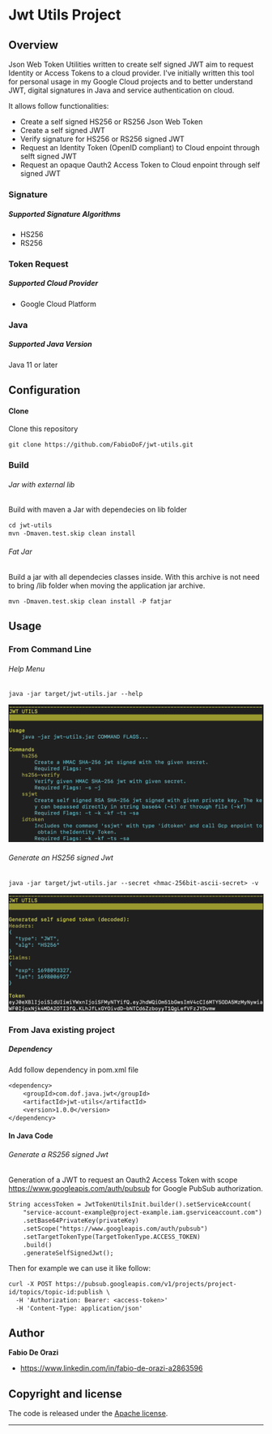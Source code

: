 # Jwt Utils Project
## Overview
Json Web Token Utilities written to create self signed JWT aim to request Identity or Access Tokens to a cloud provider. I've initially written this tool for personal usage in my Google Cloud projects and to better understand JWT, digital signatures in Java and service authentication on cloud.

It allows follow functionalities:

* Create a self signed HS256 or RS256 Json Web Token
* Create a self signed JWT
* Verify signature for HS256 or RS256 signed JWT
* Request an Identity Token (OpenID compliant) to Cloud enpoint through selft signed JWT
* Request an opaque Oauth2 Access Token to Cloud enpoint through self signed JWT



### Signature
##### Supported Signature Algorithms
* HS256
* RS256
### Token Request
##### Supported Cloud Provider
* Google Cloud Platform
### Java
##### Supported Java Version
Java 11 or later
## Configuration
#### Clone
Clone this repository
```
git clone https://github.com/FabioDoF/jwt-utils.git
```
### Build
###### Jar with external lib
Build with maven a Jar with dependecies on lib folder
```
cd jwt-utils
mvn -Dmaven.test.skip clean install
```
###### Fat Jar
Build a jar with all dependecies classes inside. With this archive is not need to bring /lib folder
when moving the application jar archive.
```
mvn -Dmaven.test.skip clean install -P fatjar
```

## Usage
### From Command Line
###### Help Menu
```
java -jar target/jwt-utils.jar --help
```
![Alt text](screen/jwt-token-utils-help.png)
###### Generate an HS256 signed Jwt
```
java -jar target/jwt-utils.jar --secret <hmac-256bit-ascii-secret> -v
```
![Alt text](screen/jwt-token-utils-hs256-verbose.png)
### From Java existing project
##### Dependency
Add follow dependency in pom.xml file
```
<dependency>
    <groupId>com.dof.java.jwt</groupId>
    <artifactId>jwt-utils</artifactId>
    <version>1.0.0</version>
</dependency>
```
#### In Java Code
###### Generate a RS256 signed Jwt
Generation of a JWT to request an Oauth2 Access Token with scope https://www.googleapis.com/auth/pubsub for Google PubSub authorization.
```
String accessToken = JwtTokenUtilsInit.builder().setServiceAccount(
    "service-account-example@project-example.iam.gserviceaccount.com")
    .setBase64PrivateKey(privateKey)
    .setScope("https://www.googleapis.com/auth/pubsub")
    .setTargetTokenType(TargetTokenType.ACCESS_TOKEN)
    .build()
    .generateSelfSignedJwt();
```
Then for example we can use it like follow:

```
curl -X POST https://pubsub.googleapis.com/v1/projects/project-id/topics/topic-id:publish \
  -H 'Authorization: Bearer: <access-token>'
  -H 'Content-Type: application/json'
```
## Author

**Fabio De Orazi**

* https://www.linkedin.com/in/fabio-de-orazi-a2863596
## Copyright and license

The code is released under the [Apache license](LICENSE?raw=true).

---------------------------------------

